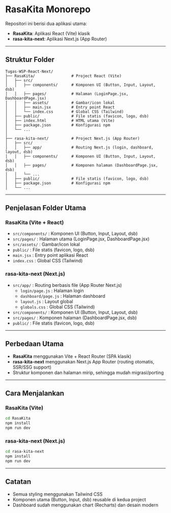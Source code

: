 # RasaKita Monorepo

Repositori ini berisi dua aplikasi utama:

- **RasaKita**: Aplikasi React (Vite) klasik
- **rasa-kita-next**: Aplikasi Next.js (App Router)

---

## Struktur Folder

```
Tugas-WSP-React-Next/
├── RasaKita/                # Project React (Vite)
│   ├── src/
│   │   ├── components/      # Komponen UI (Button, Input, Layout, dsb)
│   │   ├── pages/           # Halaman (LoginPage.jsx, DashboardPage.jsx)
│   │   ├── assets/          # Gambar/icon lokal
│   │   ├── main.jsx         # Entry point React
│   │   └── index.css        # Global CSS (Tailwind)
│   ├── public/              # File statis (favicon, logo, dsb)
│   ├── index.html           # HTML utama (Vite)
│   ├── package.json         # Konfigurasi npm
│   └── ...
│
├── rasa-kita-next/          # Project Next.js (App Router)
│   ├── src/
│   │   ├── app/             # Routing Next.js (login, dashboard, layout, dsb)
│   │   ├── components/      # Komponen UI (Button, Input, Layout, dsb)
│   │   ├── pages/           # Komponen halaman (DashboardPage.jsx, dsb)
│   │   └── ...
│   ├── public/              # File statis (favicon, logo, dsb)
│   ├── package.json         # Konfigurasi npm
│   └── ...
```

---

## Penjelasan Folder Utama

### **RasaKita (Vite + React)**
- `src/components/`  : Komponen UI (Button, Input, Layout, dsb)
- `src/pages/`       : Halaman utama (LoginPage.jsx, DashboardPage.jsx)
- `src/assets/`      : Gambar/icon lokal
- `public/`          : File statis (favicon, logo, dsb)
- `main.jsx`         : Entry point aplikasi React
- `index.css`        : Global CSS (Tailwind)

### **rasa-kita-next (Next.js)**
- `src/app/`         : Routing berbasis file (App Router Next.js)
    - `login/page.js`      : Halaman login
    - `dashboard/page.js`  : Halaman dashboard
    - `layout.js`          : Layout global
    - `globals.css`        : Global CSS (Tailwind)
- `src/components/`  : Komponen UI (Button, Input, Layout, dsb)
- `src/pages/`       : Komponen halaman (DashboardPage.jsx, dsb)
- `public/`          : File statis (favicon, logo, dsb)

---

## Perbedaan Utama
- **RasaKita** menggunakan Vite + React Router (SPA klasik)
- **rasa-kita-next** menggunakan Next.js App Router (routing otomatis, SSR/SSG support)
- Struktur komponen dan halaman mirip, sehingga mudah migrasi/porting

---

## Cara Menjalankan

### RasaKita (Vite)
```bash
cd RasaKita
npm install
npm run dev
```

### rasa-kita-next (Next.js)
```bash
cd rasa-kita-next
npm install
npm run dev
```

---

## Catatan
- Semua styling menggunakan Tailwind CSS
- Komponen utama (Button, Input, dsb) reusable di kedua project
- Dashboard sudah menggunakan chart (Recharts) dan desain modern

